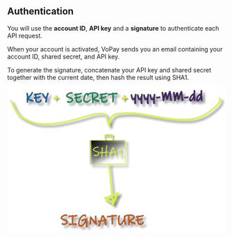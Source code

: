 ## Authentication

You will use the **account ID**, **API key** and a **signature** to authenticate each API request.

<aside class="notice">When your account is activated, VoPay sends you an email containing your account ID, shared secret, and API key.</aside>

To generate the signature, concatenate your API key and shared secret together with the current date, then hash the result using SHA1.

![Signature calculation process](slate/img/signaturediagram.svg)

